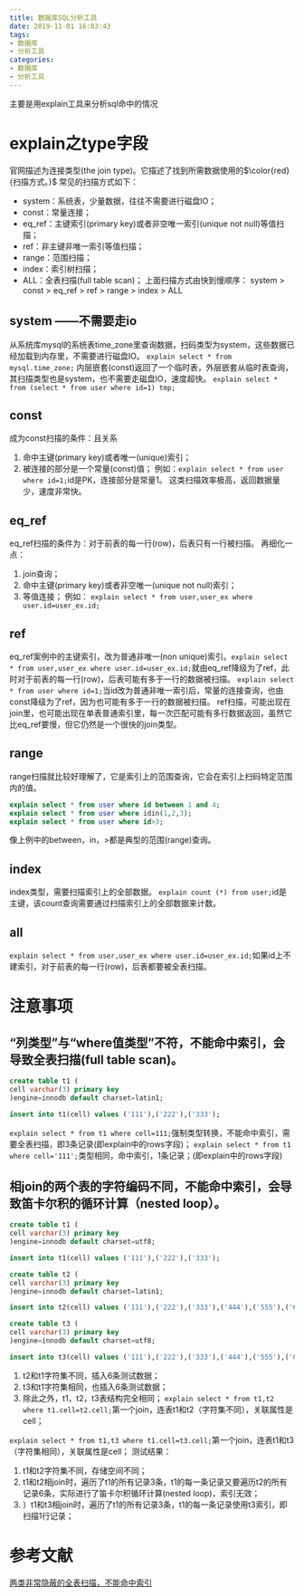 ```yaml
---
title: 数据库SQL分析工具
date: 2019-11-01 16:03:43
tags: 
- 数据库
- 分析工具
categories:
- 数据库
- 分析工具
---
```

主要是用explain工具来分析sql命中的情况

# explain之type字段
官网描述为连接类型(the join type)。它描述了找到所需数据使用的$\color{red}{扫描方式。}$
常见的扫描方式如下：
- system：系统表，少量数据，往往不需要进行磁盘IO；
- const：常量连接；
- eq_ref：主键索引(primary key)或者非空唯一索引(unique not null)等值扫描；
- ref：非主键非唯一索引等值扫描；
- range：范围扫描；
- index：索引树扫描；
- ALL：全表扫描(full table scan)；
上面扫描方式由快到慢顺序：
system > const > eq_ref > ref > range > index > ALL

## system ——不需要走io
从系统库mysql的系统表time_zone里查询数据，扫码类型为system，这些数据已经加载到内存里，不需要进行磁盘IO。 `explain select * from mysql.time_zone;`
内层嵌套(const)返回了一个临时表，外层嵌套从临时表查询，其扫描类型也是system，也不需要走磁盘IO，速度超快。 `explain select * from (select * from user where id=1) tmp;`

## const
成为const扫描的条件：且关系
1. 命中主键(primary key)或者唯一(unique)索引；
2. 被连接的部分是一个常量(const)值；
例如：`explain select * from user where id=1;`id是PK，连接部分是常量1。
这类扫描效率极高，返回数据量少，速度非常快。

## eq_ref
eq_ref扫描的条件为：对于前表的每一行(row)，后表只有一行被扫描。
再细化一点：
1. join查询；
2. 命中主键(primary key)或者非空唯一(unique not null)索引；
3. 等值连接；
例如：  `explain select * from user,user_ex where user.id=user_ex.id;`

## ref
eq_ref案例中的主键索引，改为普通非唯一(non unique)索引。`explain select * from user,user_ex where user.id=user_ex.id;`就由eq_ref降级为了ref，此时对于前表的每一行(row)，后表可能有多于一行的数据被扫描。
`explain select * from user where id=1;`当id改为普通非唯一索引后，常量的连接查询，也由const降级为了ref，因为也可能有多于一行的数据被扫描。
ref扫描，可能出现在join里，也可能出现在单表普通索引里，每一次匹配可能有多行数据返回，虽然它比eq_ref要慢，但它仍然是一个很快的join类型。

## range 
range扫描就比较好理解了，它是索引上的范围查询，它会在索引上扫码特定范围内的值。
```sql
explain select * from user where id between 1 and 4;
explain select * from user where idin(1,2,3);
explain select * from user where id>3;
```
像上例中的between，in，>都是典型的范围(range)查询。

## index
index类型，需要扫描索引上的全部数据。
`explain count (*) from user;`id是主键，该count查询需要通过扫描索引上的全部数据来计数。

## all
`explain select * from user,user_ex where user.id=user_ex.id;`如果id上不建索引，对于前表的每一行(row)，后表都要被全表扫描。

# 注意事项

## “列类型”与“where值类型”不符，不能命中索引，会导致全表扫描(full table scan)。
```sql
create table t1 (
cell varchar(3) primary key
)engine=innodb default charset=latin1;

insert into t1(cell) values ('111'),('222'),('333');
```

`explain select * from t1 where cell=111;`强制类型转换，不能命中索引，需要全表扫描，即3条记录(即explain中的rows字段)；
`explain select * from t1 where cell='111';`类型相同，命中索引，1条记录；(即explain中的rows字段)

## 相join的两个表的字符编码不同，不能命中索引，会导致笛卡尔积的循环计算（nested loop）。
```sql
create table t1 (
cell varchar(3) primary key
)engine=innodb default charset=utf8;

insert into t1(cell) values ('111'),('222'),('333');

create table t2 (
cell varchar(3) primary key
)engine=innodb default charset=latin1;

insert into t2(cell) values ('111'),('222'),('333'),('444'),('555'),('666');

create table t3 (
cell varchar(3) primary key
)engine=innodb default charset=utf8;

insert into t3(cell) values ('111'),('222'),('333'),('444'),('555'),('666');
```
1. t2和t1字符集不同，插入6条测试数据；
2. t3和t1字符集相同，也插入6条测试数据；
3. 除此之外，t1，t2，t3表结构完全相同；
`explain select * from t1,t2 where t1.cell=t2.cell;`第一个join，连表t1和t2（字符集不同），关联属性是cell；

`explain select * from t1,t3 where t1.cell=t3.cell;`第一个join，连表t1和t3（字符集相同），关联属性是cell；
测试结果：
1. t1和t2字符集不同，存储空间不同；
2. t1和t2相join时，遍历了t1的所有记录3条，t1的每一条记录又要遍历t2的所有记录6条，实际进行了笛卡尔积循环计算(nested loop)，索引无效；
3. ）t1和t3相join时，遍历了t1的所有记录3条，t1的每一条记录使用t3索引，即扫描1行记录；
# 参考文献
[两类非常隐蔽的全表扫描，不能命中索引](https://mp.weixin.qq.com/s/1Sowt2TcjMGDv55OQOe2rQ)